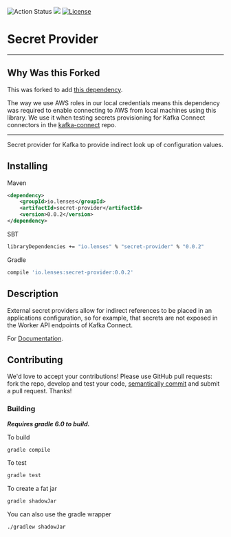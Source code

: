 ![Action Status](https://github.com/lensesio/secret-provider/workflows/CI/badge.svg)
[<img src="https://img.shields.io/badge/docs--orange.svg?"/>](https://docs.lenses.io/connectors/secret-providers.html)
[![License](https://img.shields.io/badge/License-Apache%202.0-blue.svg)](https://opensource.org/licenses/Apache-2.0)

# Secret Provider

------------------------------------

## Why Was this Forked

This was forked to add [this dependency](https://mvnrepository.com/artifact/com.amazonaws/aws-java-sdk-sts/1.11.869).

The way we use AWS roles in our local credentials means this dependency was required to enable connecting to AWS from local machines
using this library. We use it when testing secrets provisioning for Kafka Connect connectors in the [kafka-connect](https://github.com/simplybusiness/kafka-connect)
repo.


------------------------------------


Secret provider for Kafka to provide indirect look up of configuration values.


## Installing

Maven
```xml
<dependency>
	<groupId>io.lenses</groupId>
	<artifactId>secret-provider</artifactId>
	<version>0.0.2</version>
</dependency>
```

SBT
```bash
libraryDependencies += "io.lenses" % "secret-provider" % "0.0.2"
```

Gradle
```bash
compile 'io.lenses:secret-provider:0.0.2'
```

## Description

External secret providers allow for indirect references to be placed in an applications configuration, 
so for example, that secrets are not exposed in the Worker API endpoints of Kafka Connect. 

For [Documentation](https://docs.lenses.io). 


## Contributing

We'd love to accept your contributions! Please use GitHub pull requests: fork the repo, develop and test your code, 
[semantically commit](http://karma-runner.github.io/1.0/dev/git-commit-msg.html) and submit a pull request. Thanks!

### Building

***Requires gradle 6.0 to build.***

To build

```bash
gradle compile
```

To test

```bash
gradle test
```

To create a fat jar

```bash
gradle shadowJar
```

You can also use the gradle wrapper

```
./gradlew shadowJar
```
